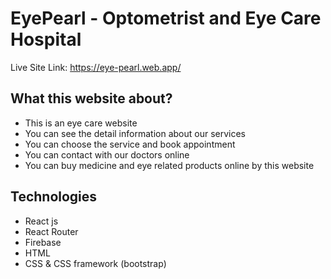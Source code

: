 # EyePearl - Optometrist and Eye Care Hospital 

Live Site Link: https://eye-pearl.web.app/

## What this website about? 
- This is an eye care website  
- You can see the detail information about our services
- You can choose the service and book appointment 
- You can contact with our doctors online
- You can buy medicine and eye related products online by this website 


## Technologies
- React js
- React Router
- Firebase 
- HTML 
- CSS & CSS framework (bootstrap)
